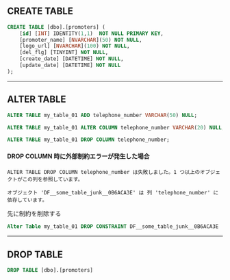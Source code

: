 ## CREATE TABLE
```sql
CREATE TABLE [dbo].[promoters] (
	[id] [INT] IDENTITY(1,1)  NOT NULL PRIMARY KEY,
	[promoter_name] [NVARCHAR](50) NOT NULL,
	[logo_url] [NVARCHAR](100) NOT NULL,
	[del_flg] [TINYINT] NOT NULL,
	[create_date] [DATETIME] NOT NULL,
	[update_date] [DATETIME] NOT NULL
);
```

____________________________________________________________________________________________
## ALTER TABLE
```sql
ALTER TABLE my_table_01 ADD telephone_number VARCHAR(50) NULL;

ALTER TABLE my_table_01 ALTER COLUMN telephone_number VARCHAR(20) NULL;

ALTER TABLE my_table_01 DROP COLUMN telephone_number;
```


#### DROP COLUMN 時に外部制約エラーが発生した場合
```
ALTER TABLE DROP COLUMN telephone_number は失敗しました。1 つ以上のオブジェクトがこの列を参照しています。

オブジェクト 'DF__some_table_junk__0B6ACA3E' は 列 'telephone_number' に依存しています。
```


先に制約を削除する
```sql
Alter Table my_table_01 DROP CONSTRAINT DF__some_table_junk__0B6ACA3E
```

____________________________________________________________________________________________
## DROP TABLE
```sql
DROP TABLE [dbo].[promoters]
```


